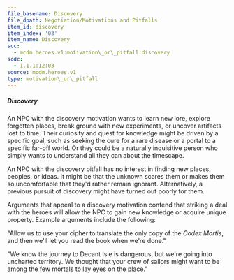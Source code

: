 ```yaml
---
file_basename: Discovery
file_dpath: Negotiation/Motivations and Pitfalls
item_id: discovery
item_index: '03'
item_name: Discovery
scc:
  - mcdm.heroes.v1:motivation\_or\_pitfall:discovery
scdc:
  - 1.1.1:12:03
source: mcdm.heroes.v1
type: motivation\_or\_pitfall
---
```


##### Discovery

An NPC with the discovery motivation wants to learn new lore, explore forgotten places, break ground with new experiments, or uncover artifacts lost to time. Their curiosity and quest for knowledge might be driven by a specific goal, such as seeking the cure for a rare disease or a portal to a specific far-off world. Or they could be a naturally inquisitive person who simply wants to understand all they can about the timescape.

An NPC with the discovery pitfall has no interest in finding new places, peoples, or ideas. It might be that the unknown scares them or makes them so uncomfortable that they'd rather remain ignorant. Alternatively, a previous pursuit of discovery might have turned out poorly for them.

Arguments that appeal to a discovery motivation contend that striking a deal with the heroes will allow the NPC to gain new knowledge or acquire unique property. Example arguments include the following:

"Allow us to use your cipher to translate the only copy of the *Codex Mortis*, and then we'll let you read the book when we're done."

"We know the journey to Decant Isle is dangerous, but we're going into uncharted territory. We thought that your crew of sailors might want to be among the few mortals to lay eyes on the place."
